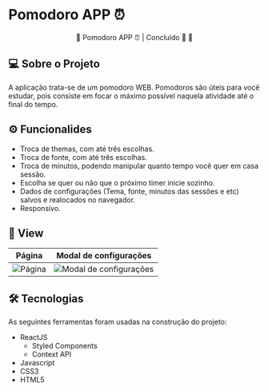 # Pomodoro APP ⏰

<p align="center">
  🚧 Pomodoro APP ⏰ | Concluído 🚀 🚧
</p>

## 💻 Sobre o Projeto
<p>
  A aplicação trata-se de um pomodoro WEB. 
  Pomodoros são úteis para você estudar, pois consiste em focar o máximo possível naquela atividade até o final do tempo.
</p>

## ⚙ Funcionalides
- Troca de themas, com até três escolhas.
- Troca de fonte, com até três escolhas.
- Troca de minutos, podendo manipular quanto tempo você quer em casa sessão.
- Escolha se quer ou não que o próximo timer inicie sozinho.
- Dados de configurações (Tema, fonte, minutos das sessões e etc) salvos e realocados no navegador.
- Responsivo.

## 🎨 View
Página                    |  Modal de configurações
:-------------------------:|:-------------------------:
![Página](https://user-images.githubusercontent.com/99041150/201411426-2be294c7-da65-4127-bd7a-b330da92652e.png)  |  ![Modal de configurações](https://user-images.githubusercontent.com/99041150/201411376-c80a3b78-66a2-417b-b999-e0c34c3c5534.png)

## 🛠 Tecnologias
As seguintes ferramentas foram usadas na construção do projeto:

- ReactJS 
  - Styled Components
  - Context API
- Javascript
- CSS3
- HTML5
